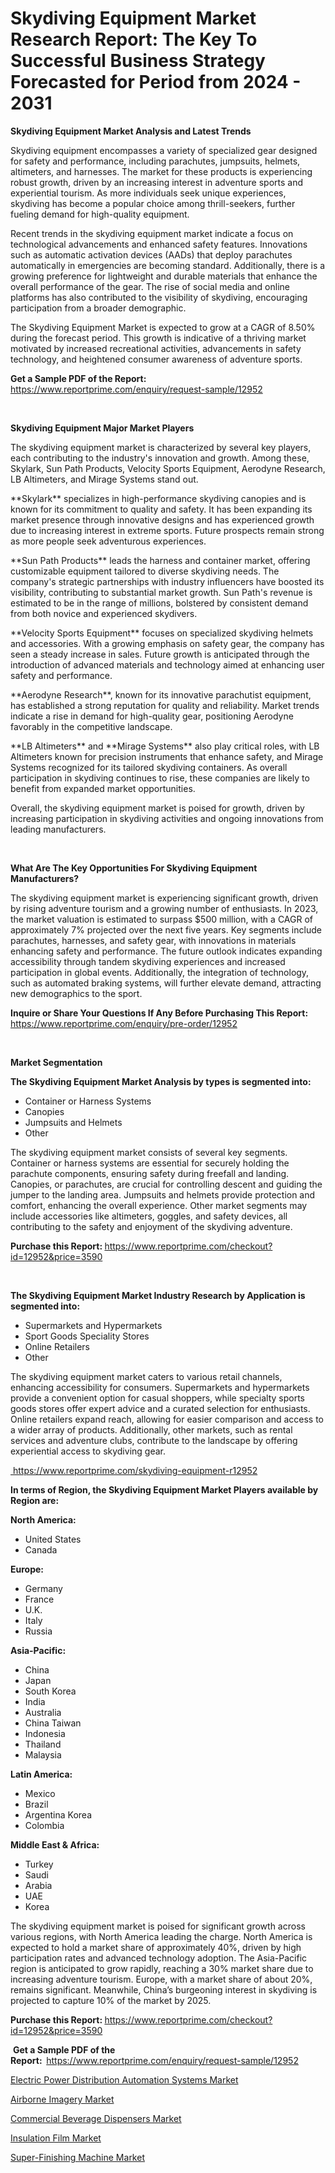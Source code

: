 <p><h1>Skydiving Equipment Market Research Report: The Key To Successful Business Strategy Forecasted for Period from 2024 - 2031</h1></p><p><strong>Skydiving Equipment Market Analysis and Latest Trends</strong></p>
<p><p>Skydiving equipment encompasses a variety of specialized gear designed for safety and performance, including parachutes, jumpsuits, helmets, altimeters, and harnesses. The market for these products is experiencing robust growth, driven by an increasing interest in adventure sports and experiential tourism. As more individuals seek unique experiences, skydiving has become a popular choice among thrill-seekers, further fueling demand for high-quality equipment.</p><p>Recent trends in the skydiving equipment market indicate a focus on technological advancements and enhanced safety features. Innovations such as automatic activation devices (AADs) that deploy parachutes automatically in emergencies are becoming standard. Additionally, there is a growing preference for lightweight and durable materials that enhance the overall performance of the gear. The rise of social media and online platforms has also contributed to the visibility of skydiving, encouraging participation from a broader demographic.</p><p>The Skydiving Equipment Market is expected to grow at a CAGR of 8.50% during the forecast period. This growth is indicative of a thriving market motivated by increased recreational activities, advancements in safety technology, and heightened consumer awareness of adventure sports.</p></p>
<p><strong>Get a Sample PDF of the Report:&nbsp;</strong> <a href="https://www.reportprime.com/enquiry/request-sample/12952">https://www.reportprime.com/enquiry/request-sample/12952</a></p>
<p>&nbsp;</p>
<p><strong>Skydiving Equipment Major Market Players</strong></p>
<p><p>The skydiving equipment market is characterized by several key players, each contributing to the industry's innovation and growth. Among these, Skylark, Sun Path Products, Velocity Sports Equipment, Aerodyne Research, LB Altimeters, and Mirage Systems stand out.</p><p>**Skylark** specializes in high-performance skydiving canopies and is known for its commitment to quality and safety. It has been expanding its market presence through innovative designs and has experienced growth due to increasing interest in extreme sports. Future prospects remain strong as more people seek adventurous experiences.</p><p>**Sun Path Products** leads the harness and container market, offering customizable equipment tailored to diverse skydiving needs. The company's strategic partnerships with industry influencers have boosted its visibility, contributing to substantial market growth. Sun Path's revenue is estimated to be in the range of millions, bolstered by consistent demand from both novice and experienced skydivers.</p><p>**Velocity Sports Equipment** focuses on specialized skydiving helmets and accessories. With a growing emphasis on safety gear, the company has seen a steady increase in sales. Future growth is anticipated through the introduction of advanced materials and technology aimed at enhancing user safety and performance.</p><p>**Aerodyne Research**, known for its innovative parachutist equipment, has established a strong reputation for quality and reliability. Market trends indicate a rise in demand for high-quality gear, positioning Aerodyne favorably in the competitive landscape.</p><p>**LB Altimeters** and **Mirage Systems** also play critical roles, with LB Altimeters known for precision instruments that enhance safety, and Mirage Systems recognized for its tailored skydiving containers. As overall participation in skydiving continues to rise, these companies are likely to benefit from expanded market opportunities.</p><p>Overall, the skydiving equipment market is poised for growth, driven by increasing participation in skydiving activities and ongoing innovations from leading manufacturers.</p></p>
<p>&nbsp;</p>
<p><strong>What Are The Key Opportunities For Skydiving Equipment Manufacturers?</strong></p>
<p><p>The skydiving equipment market is experiencing significant growth, driven by rising adventure tourism and a growing number of enthusiasts. In 2023, the market valuation is estimated to surpass $500 million, with a CAGR of approximately 7% projected over the next five years. Key segments include parachutes, harnesses, and safety gear, with innovations in materials enhancing safety and performance. The future outlook indicates expanding accessibility through tandem skydiving experiences and increased participation in global events. Additionally, the integration of technology, such as automated braking systems, will further elevate demand, attracting new demographics to the sport.</p></p>
<p><strong>Inquire or Share Your Questions If Any Before Purchasing This Report:</strong> <a href="https://www.reportprime.com/enquiry/pre-order/12952">https://www.reportprime.com/enquiry/pre-order/12952</a></p>
<p>&nbsp;</p>
<p><strong>Market Segmentation</strong></p>
<p><strong>The Skydiving Equipment Market Analysis by types is segmented into:</strong></p>
<p><ul><li>Container or Harness Systems</li><li>Canopies</li><li>Jumpsuits and Helmets</li><li>Other</li></ul></p>
<p><p>The skydiving equipment market consists of several key segments. Container or harness systems are essential for securely holding the parachute components, ensuring safety during freefall and landing. Canopies, or parachutes, are crucial for controlling descent and guiding the jumper to the landing area. Jumpsuits and helmets provide protection and comfort, enhancing the overall experience. Other market segments may include accessories like altimeters, goggles, and safety devices, all contributing to the safety and enjoyment of the skydiving adventure.</p></p>
<p><strong>Purchase this Report:&nbsp;</strong><a href="https://www.reportprime.com/checkout?id=12952&price=3590">https://www.reportprime.com/checkout?id=12952&price=3590</a></p>
<p>&nbsp;</p>
<p><strong>The Skydiving Equipment Market Industry Research by Application is segmented into:</strong></p>
<p><ul><li>Supermarkets and Hypermarkets</li><li>Sport Goods Speciality Stores</li><li>Online Retailers</li><li>Other</li></ul></p>
<p><p>The skydiving equipment market caters to various retail channels, enhancing accessibility for consumers. Supermarkets and hypermarkets provide a convenient option for casual shoppers, while specialty sports goods stores offer expert advice and a curated selection for enthusiasts. Online retailers expand reach, allowing for easier comparison and access to a wider array of products. Additionally, other markets, such as rental services and adventure clubs, contribute to the landscape by offering experiential access to skydiving gear.</p></p>
<p><a href="https://www.reportprime.com/skydiving-equipment-r12952">&nbsp;https://www.reportprime.com/skydiving-equipment-r12952</a></p>
<p><strong>In terms of Region, the Skydiving Equipment Market Players available by Region are:</strong></p>
<p>
    <p> <strong> North America: </strong>
        <ul>
            <li>United States</li>
            <li>Canada</li>
        </ul>
        </p> 
    <p> <strong> Europe: </strong>
        <ul>
            <li>Germany</li>
            <li>France</li>
            <li>U.K.</li>
            <li>Italy</li>
            <li>Russia</li>
        </ul>
        </p> 
    <p> <strong> Asia-Pacific: </strong>
        <ul>
            <li>China</li>
            <li>Japan</li>
            <li>South Korea</li>
            <li>India</li>
            <li>Australia</li>
            <li>China Taiwan</li>
            <li>Indonesia</li>
            <li>Thailand</li>
            <li>Malaysia</li>
        </ul>
        </p> 
    <p> <strong> Latin America: </strong>
        <ul>
            <li>Mexico</li>
            <li>Brazil</li>
            <li>Argentina Korea</li>
            <li>Colombia</li>
        </ul>
        </p> 
    <p> <strong> Middle East & Africa: </strong>
        <ul>
            <li>Turkey</li>
            <li>Saudi</li>
            <li>Arabia</li>
            <li>UAE</li>
            <li>Korea</li>
        </ul>
    </p>
    </p>
<p><p>The skydiving equipment market is poised for significant growth across various regions, with North America leading the charge. North America is expected to hold a market share of approximately 40%, driven by high participation rates and advanced technology adoption. The Asia-Pacific region is anticipated to grow rapidly, reaching a 30% market share due to increasing adventure tourism. Europe, with a market share of about 20%, remains significant. Meanwhile, China’s burgeoning interest in skydiving is projected to capture 10% of the market by 2025.</p></p>
<p><strong>Purchase this Report: </strong><a href="https://www.reportprime.com/checkout?id=12952&price=3590">https://www.reportprime.com/checkout?id=12952&price=3590</a></p>
<p>&nbsp;<strong>Get a Sample PDF of the Report:&nbsp;&nbsp;</strong><a href="https://www.reportprime.com/enquiry/request-sample/12952">https://www.reportprime.com/enquiry/request-sample/12952</a></p>
<p><strong></strong></p>
<p><p><a href="https://www.linkedin.com/pulse/electric-power-distribution-automation-systems-market-size-hpvaf?trackingId=OIpHHTn5QIOBE7mlynUTuQ%3D%3D">Electric Power Distribution Automation Systems Market</a></p><p><a href="https://medium.com/@mdalsohelmia44/analyzing-key-drivers-in-the-airborne-imagery-market-market-trends-and-future-outlook-for-period-3715dfc8b3ea">Airborne Imagery Market</a></p><p><a href="https://github.com/napierswinnyfg/Market-Research-Report-List-1/blob/main/commercial-beverage-dispensers-market.md">Commercial Beverage Dispensers Market</a></p><p><a href="https://issuu.com/reportprime-2/docs/insulation-film-market-size-2030.pp_8322a8059237e6">Insulation Film Market</a></p><p><a href="https://issuu.com/reportprime-2/docs/super-finishing-machine-market-size_566832ac5292ca">Super-Finishing Machine Market</a></p></p>